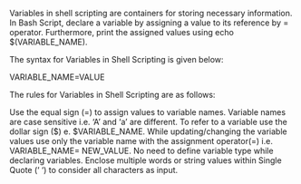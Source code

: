 Variables in shell scripting are containers for storing necessary information. In Bash Script, declare a variable by assigning a value to its reference by = operator. Furthermore, print the assigned values using echo $(VARIABLE_NAME).

The syntax for Variables in Shell Scripting is given below:

VARIABLE_NAME=VALUE


The rules for Variables in Shell Scripting are as follows:

Use the equal sign (=) to assign values to variable names.
Variable names are case sensitive i.e. ‘A’ and ‘a’ are different.
To refer to a variable use the dollar sign ($) e. $VARIABLE_NAME.
While updating/changing the variable values use only the variable name with the assignment operator(=) i.e. VARIABLE_NAME= NEW_VALUE.
No need to define variable type while declaring variables.
Enclose multiple words or string values within Single Quote (‘ ‘) to consider all characters as input.